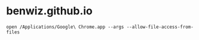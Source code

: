 # benwiz.github.io

```
open /Applications/Google\ Chrome.app --args --allow-file-access-from-files
```

